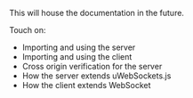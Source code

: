This will house the documentation in the future.

Touch on:

-   Importing and using the server
-   Importing and using the client
-   Cross origin verification for the server
-   How the server extends uWebSockets.js
-   How the client extends WebSocket
